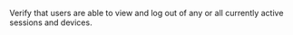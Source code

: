Verify that users are able to view and log out of any or all currently active sessions and devices.


